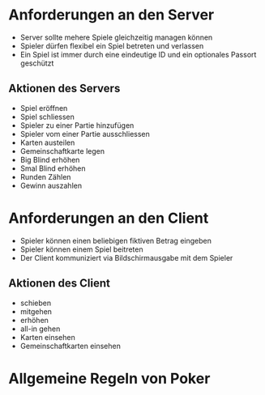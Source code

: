 # Anforderungen an den Server
- Server sollte mehere Spiele gleichzeitig managen können
- Spieler dürfen flexibel ein Spiel betreten und verlassen
- Ein Spiel ist immer durch eine eindeutige ID und ein optionales Passort geschützt

## Aktionen des Servers
- Spiel eröffnen
- Spiel schliessen
- Spieler zu einer Partie hinzufügen
- Spieler vom einer Partie ausschliessen
- Karten austeilen
- Gemeinschaftkarte legen
- Big Blind erhöhen
- Smal Blind erhöhen
- Runden Zählen
- Gewinn auszahlen

# Anforderungen an den Client
- Spieler können einen beliebigen fiktiven Betrag eingeben
- Spieler können einem Spiel beitreten
- Der Client kommuniziert via Bildschirmausgabe mit dem Spieler

## Aktionen des Client
- schieben
- mitgehen
- erhöhen
- all-in gehen
- Karten einsehen
- Gemeinschaftkarten einsehen

# Allgemeine Regeln von Poker
